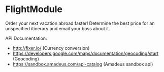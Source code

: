 # FlightModule
Order your next vacation abroad faster! Determine the best price for an unspecified itinerary and email your boss about it.

API Documentation:
- http://fixer.io/ (Currency conversion)
- https://developers.google.com/maps/documentation/geocoding/start (Geocoding)
- https://sandbox.amadeus.com/api-catalog (Amadeus sandbox api)
